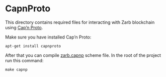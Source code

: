# CapnProto

This directory contains required files for interacting with Zarb blockchain using [Cap’n Proto](https://capnproto.org/).

Make sure you have installed Cap’n Proto:
```
apt-get install capnproto
```

After that you can compile [zarb.capnp](./zarb.capnp) scheme file.
In the root of the project run this command:

```
make capnp
```
